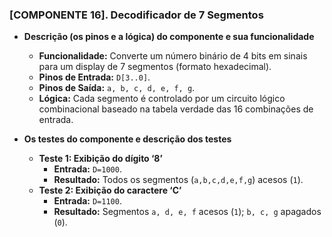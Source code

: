 ### [COMPONENTE 16]. Decodificador de 7 Segmentos

* **Descrição (os pinos e a lógica) do componente e sua funcionalidade**
    * **Funcionalidade:** Converte um número binário de 4 bits em sinais para um display de 7 segmentos (formato hexadecimal).
    * **Pinos de Entrada:** `D[3..0]`.
    * **Pinos de Saída:** `a, b, c, d, e, f, g`.
    * **Lógica:** Cada segmento é controlado por um circuito lógico combinacional baseado na tabela verdade das 16 combinações de entrada.

* **Os testes do componente e descrição dos testes**
    * **Teste 1: Exibição do dígito ‘8’**
        * **Entrada:** `D=1000`.
        * **Resultado:** Todos os segmentos (`a,b,c,d,e,f,g`) acesos (`1`).
    * **Teste 2: Exibição do caractere ‘C’**
        * **Entrada:** `D=1100`.
        * **Resultado:** Segmentos `a, d, e, f` acesos (`1`); `b, c, g` apagados (`0`).
